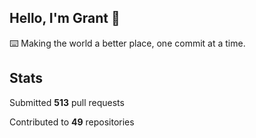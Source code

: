 ## Hello, I'm Grant 👋

⌨️  Making the world a better place, one commit at a time.


## Stats

Submitted **513** pull requests

Contributed to **49** repositories

